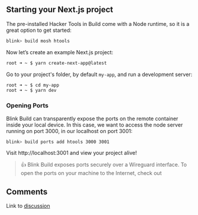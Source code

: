 ## Starting your Next.js project

The pre-installed Hacker Tools in Build come with a Node runtime, so it is a great option to get started:

```bash
blink> build mosh htools
```

Now let’s create an example Next.js project:

```bash
root ➜ ~ $ yarn create-next-app@latest
```

Go to your project's folder, by default `my-app`, and run a development server:

```bash
root ➜ ~ $ cd my-app
root ➜ ~ $ yarn dev
```

### Opening Ports

Blink Build can transparently expose the ports on the remote container inside your local device. In this case, we want to access the node server running on port 3000, in our localhost on port 3001:

```bash
blink> build ports add htools 3000 3001
```

Visit http://localhost:3001 and view your project alive!

> 👍 Blink Build exposes ports securely over a Wireguard interface. To open the ports on your machine to the Internet, check out []()

## Comments
Link to [discussion]()
